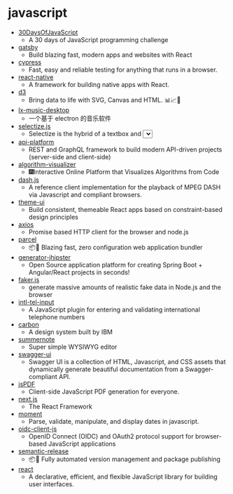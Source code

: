 # javascript
- [30DaysOfJavaScript](https://github.com/Asabeneh/30DaysOfJavaScript)
  - A 30 days of JavaScript programming challenge
- [gatsby](https://github.com/gatsbyjs/gatsby)
  - Build blazing fast, modern apps and websites with React
- [cypress](https://github.com/cypress-io/cypress)
  - Fast, easy and reliable testing for anything that runs in a browser.
- [react-native](https://github.com/facebook/react-native)
  - A framework for building native apps with React.
- [d3](https://github.com/d3/d3)
  - Bring data to life with SVG, Canvas and HTML. 📊📈🎉
- [lx-music-desktop](https://github.com/lyswhut/lx-music-desktop)
  - 一个基于 electron 的音乐软件
- [selectize.js](https://github.com/selectize/selectize.js)
  - Selectize is the hybrid of a textbox and <select> box. It's jQuery based and it has autocomplete and native-feeling keyboard navigation; useful for tagging, contact lists, etc.
- [api-platform](https://github.com/api-platform/api-platform)
  - REST and GraphQL framework to build modern API-driven projects (server-side and client-side)
- [algorithm-visualizer](https://github.com/algorithm-visualizer/algorithm-visualizer)
  - 🎆Interactive Online Platform that Visualizes Algorithms from Code
- [dash.js](https://github.com/Dash-Industry-Forum/dash.js)
  - A reference client implementation for the playback of MPEG DASH via Javascript and compliant browsers.
- [theme-ui](https://github.com/system-ui/theme-ui)
  - Build consistent, themeable React apps based on constraint-based design principles
- [axios](https://github.com/axios/axios)
  - Promise based HTTP client for the browser and node.js
- [parcel](https://github.com/parcel-bundler/parcel)
  - 📦🚀 Blazing fast, zero configuration web application bundler
- [generator-jhipster](https://github.com/jhipster/generator-jhipster)
  - Open Source application platform for creating Spring Boot + Angular/React projects in seconds!
- [faker.js](https://github.com/Marak/faker.js)
  - generate massive amounts of realistic fake data in Node.js and the browser
- [intl-tel-input](https://github.com/jackocnr/intl-tel-input)
  - A JavaScript plugin for entering and validating international telephone numbers
- [carbon](https://github.com/carbon-design-system/carbon)
  - A design system built by IBM
- [summernote](https://github.com/summernote/summernote)
  - Super simple WYSIWYG editor
- [swagger-ui](https://github.com/swagger-api/swagger-ui)
  - Swagger UI is a collection of HTML, Javascript, and CSS assets that dynamically generate beautiful documentation from a Swagger-compliant API.
- [jsPDF](https://github.com/MrRio/jsPDF)
  - Client-side JavaScript PDF generation for everyone.
- [next.js](https://github.com/zeit/next.js)
  - The React Framework
- [moment](https://github.com/moment/moment)
  - Parse, validate, manipulate, and display dates in javascript.
- [oidc-client-js](https://github.com/IdentityModel/oidc-client-js)
  - OpenID Connect (OIDC) and OAuth2 protocol support for browser-based JavaScript applications
- [semantic-release](https://github.com/semantic-release/semantic-release)
  - 📦🚀 Fully automated version management and package publishing
- [react](https://github.com/facebook/react)
  - A declarative, efficient, and flexible JavaScript library for building user interfaces.
